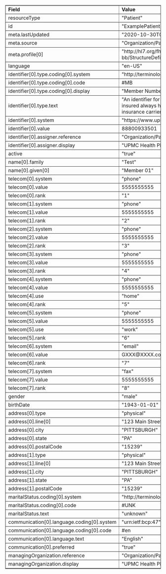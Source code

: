 <table border="1"><tr><td><b>Field</b></td><td><b>Value</b></td></tr>
<tr><td>resourceType</td><td>
"Patient"
</td></tr>
<tr><td>id</td><td>
"ExamplePatient1"
</td></tr>
<tr><td>meta.lastUpdated</td><td>
"2020-10-30T09:48:01.8512764-04:00"
</td></tr>
<tr><td>meta.source</td><td>
"Organization/PayerOrganizationExample1"
</td></tr>
<tr><td>meta.profile[0]</td><td>"http://hl7.org/fhir/us/carin-bb/StructureDefinition/C4BB-Patient"</td></tr>
<tr><td>language</td><td>
"en-US"
</td></tr>
<tr><td>identifier[0].type.coding[0].system</td><td>
"http://terminology.hl7.org/CodeSystem/v2-0203"
</td></tr>
<tr><td>identifier[0].type.coding[0].code</td><td>
#MB
</td></tr>
<tr><td>identifier[0].type.coding[0].display</td><td>
"Member Number"
</td></tr>
<tr><td>identifier[0].type.text</td><td>
"An identifier for the insured of an insurance policy (this insured always has a subscriber), usually assigned by the insurance carrier."
</td></tr>
<tr><td>identifier[0].system</td><td>
"https://www.upmchealthplan.com/fhir/memberidentifier"
</td></tr>
<tr><td>identifier[0].value</td><td>
88800933501
</td></tr>
<tr><td>identifier[0].assigner.reference</td><td>
"Organization/PayerOrganizationExample1"
</td></tr>
<tr><td>identifier[0].assigner.display</td><td>
"UPMC Health Plan"
</td></tr>
<tr><td>active</td><td>
"true"
</td></tr>
<tr><td>name[0].family</td><td>
"Test"
</td></tr>
<tr><td>name[0].given[0]</td><td>"Member 01"</td></tr>
<tr><td>telecom[0].system</td><td>
"phone"
</td></tr>
<tr><td>telecom[0].value</td><td>
5555555555
</td></tr>
<tr><td>telecom[0].rank</td><td>
"1"
</td></tr>
<tr><td>telecom[1].system</td><td>
"phone"
</td></tr>
<tr><td>telecom[1].value</td><td>
5555555555
</td></tr>
<tr><td>telecom[1].rank</td><td>
"2"
</td></tr>
<tr><td>telecom[2].system</td><td>
"phone"
</td></tr>
<tr><td>telecom[2].value</td><td>
5555555555
</td></tr>
<tr><td>telecom[2].rank</td><td>
"3"
</td></tr>
<tr><td>telecom[3].system</td><td>
"phone"
</td></tr>
<tr><td>telecom[3].value</td><td>
5555555555
</td></tr>
<tr><td>telecom[3].rank</td><td>
"4"
</td></tr>
<tr><td>telecom[4].system</td><td>
"phone"
</td></tr>
<tr><td>telecom[4].value</td><td>
5555555555
</td></tr>
<tr><td>telecom[4].use</td><td>
"home"
</td></tr>
<tr><td>telecom[4].rank</td><td>
"5"
</td></tr>
<tr><td>telecom[5].system</td><td>
"phone"
</td></tr>
<tr><td>telecom[5].value</td><td>
5555555555
</td></tr>
<tr><td>telecom[5].use</td><td>
"work"
</td></tr>
<tr><td>telecom[5].rank</td><td>
"6"
</td></tr>
<tr><td>telecom[6].system</td><td>
"email"
</td></tr>
<tr><td>telecom[6].value</td><td>
GXXX@XXXX.com
</td></tr>
<tr><td>telecom[6].rank</td><td>
"7"
</td></tr>
<tr><td>telecom[7].system</td><td>
"fax"
</td></tr>
<tr><td>telecom[7].value</td><td>
5555555555
</td></tr>
<tr><td>telecom[7].rank</td><td>
"8"
</td></tr>
<tr><td>gender</td><td>
"male"
</td></tr>
<tr><td>birthDate</td><td>
"1943-01-01"
</td></tr>
<tr><td>address[0].type</td><td>
"physical"
</td></tr>
<tr><td>address[0].line[0]</td><td>"123 Main Street"</td></tr>
<tr><td>address[0].city</td><td>
"PITTSBURGH"
</td></tr>
<tr><td>address[0].state</td><td>
"PA"
</td></tr>
<tr><td>address[0].postalCode</td><td>
"15239"
</td></tr>
<tr><td>address[1].type</td><td>
"physical"
</td></tr>
<tr><td>address[1].line[0]</td><td>"123 Main Street"</td></tr>
<tr><td>address[1].city</td><td>
"PITTSBURGH"
</td></tr>
<tr><td>address[1].state</td><td>
"PA"
</td></tr>
<tr><td>address[1].postalCode</td><td>
"15239"
</td></tr>
<tr><td>maritalStatus.coding[0].system</td><td>
"http://terminology.hl7.org/CodeSystem/v3-NullFlavor"
</td></tr>
<tr><td>maritalStatus.coding[0].code</td><td>
#UNK
</td></tr>
<tr><td>maritalStatus.text</td><td>
"unknown"
</td></tr>
<tr><td>communication[0].language.coding[0].system</td><td>
"urn:ietf:bcp:47"
</td></tr>
<tr><td>communication[0].language.coding[0].code</td><td>
#en
</td></tr>
<tr><td>communication[0].language.text</td><td>
"English"
</td></tr>
<tr><td>communication[0].preferred</td><td>
"true"
</td></tr>
<tr><td>managingOrganization.reference</td><td>
"Organization/PayerOrganizationExample1"
</td></tr>
<tr><td>managingOrganization.display</td><td>
"UPMC Health Plan"
</td></tr>
</table>
